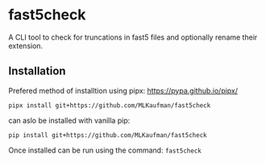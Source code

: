 # fast5check

A CLI tool to check for truncations in fast5 files and optionally rename their extension.

## Installation

Prefered method of installtion using pipx: <https://pypa.github.io/pipx/>

```
pipx install git+https://github.com/MLKaufman/fast5check
```

can aslo be installed with vanilla pip:

```
pip install git+https://github.com/MLKaufman/fast5check
```

Once installed can be run using the command:
`fast5check`